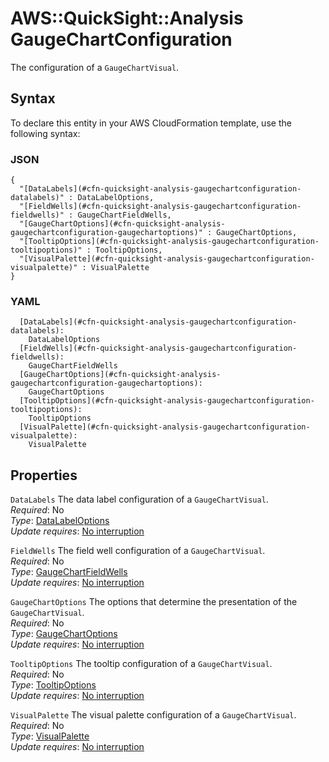 # AWS::QuickSight::Analysis GaugeChartConfiguration<a name="aws-properties-quicksight-analysis-gaugechartconfiguration"></a>

The configuration of a `GaugeChartVisual`\.

## Syntax<a name="aws-properties-quicksight-analysis-gaugechartconfiguration-syntax"></a>

To declare this entity in your AWS CloudFormation template, use the following syntax:

### JSON<a name="aws-properties-quicksight-analysis-gaugechartconfiguration-syntax.json"></a>

```
{
  "[DataLabels](#cfn-quicksight-analysis-gaugechartconfiguration-datalabels)" : DataLabelOptions,
  "[FieldWells](#cfn-quicksight-analysis-gaugechartconfiguration-fieldwells)" : GaugeChartFieldWells,
  "[GaugeChartOptions](#cfn-quicksight-analysis-gaugechartconfiguration-gaugechartoptions)" : GaugeChartOptions,
  "[TooltipOptions](#cfn-quicksight-analysis-gaugechartconfiguration-tooltipoptions)" : TooltipOptions,
  "[VisualPalette](#cfn-quicksight-analysis-gaugechartconfiguration-visualpalette)" : VisualPalette
}
```

### YAML<a name="aws-properties-quicksight-analysis-gaugechartconfiguration-syntax.yaml"></a>

```
  [DataLabels](#cfn-quicksight-analysis-gaugechartconfiguration-datalabels):
    DataLabelOptions
  [FieldWells](#cfn-quicksight-analysis-gaugechartconfiguration-fieldwells):
    GaugeChartFieldWells
  [GaugeChartOptions](#cfn-quicksight-analysis-gaugechartconfiguration-gaugechartoptions):
    GaugeChartOptions
  [TooltipOptions](#cfn-quicksight-analysis-gaugechartconfiguration-tooltipoptions):
    TooltipOptions
  [VisualPalette](#cfn-quicksight-analysis-gaugechartconfiguration-visualpalette):
    VisualPalette
```

## Properties<a name="aws-properties-quicksight-analysis-gaugechartconfiguration-properties"></a>

`DataLabels` <a name="cfn-quicksight-analysis-gaugechartconfiguration-datalabels"></a>
The data label configuration of a `GaugeChartVisual`\.  
_Required_: No  
_Type_: [DataLabelOptions](aws-properties-quicksight-analysis-datalabeloptions.md)  
_Update requires_: [No interruption](https://docs.aws.amazon.com/AWSCloudFormation/latest/UserGuide/using-cfn-updating-stacks-update-behaviors.html#update-no-interrupt)

`FieldWells` <a name="cfn-quicksight-analysis-gaugechartconfiguration-fieldwells"></a>
The field well configuration of a `GaugeChartVisual`\.  
_Required_: No  
_Type_: [GaugeChartFieldWells](aws-properties-quicksight-analysis-gaugechartfieldwells.md)  
_Update requires_: [No interruption](https://docs.aws.amazon.com/AWSCloudFormation/latest/UserGuide/using-cfn-updating-stacks-update-behaviors.html#update-no-interrupt)

`GaugeChartOptions` <a name="cfn-quicksight-analysis-gaugechartconfiguration-gaugechartoptions"></a>
The options that determine the presentation of the `GaugeChartVisual`\.  
_Required_: No  
_Type_: [GaugeChartOptions](aws-properties-quicksight-analysis-gaugechartoptions.md)  
_Update requires_: [No interruption](https://docs.aws.amazon.com/AWSCloudFormation/latest/UserGuide/using-cfn-updating-stacks-update-behaviors.html#update-no-interrupt)

`TooltipOptions` <a name="cfn-quicksight-analysis-gaugechartconfiguration-tooltipoptions"></a>
The tooltip configuration of a `GaugeChartVisual`\.  
_Required_: No  
_Type_: [TooltipOptions](aws-properties-quicksight-analysis-tooltipoptions.md)  
_Update requires_: [No interruption](https://docs.aws.amazon.com/AWSCloudFormation/latest/UserGuide/using-cfn-updating-stacks-update-behaviors.html#update-no-interrupt)

`VisualPalette` <a name="cfn-quicksight-analysis-gaugechartconfiguration-visualpalette"></a>
The visual palette configuration of a `GaugeChartVisual`\.  
_Required_: No  
_Type_: [VisualPalette](aws-properties-quicksight-analysis-visualpalette.md)  
_Update requires_: [No interruption](https://docs.aws.amazon.com/AWSCloudFormation/latest/UserGuide/using-cfn-updating-stacks-update-behaviors.html#update-no-interrupt)
